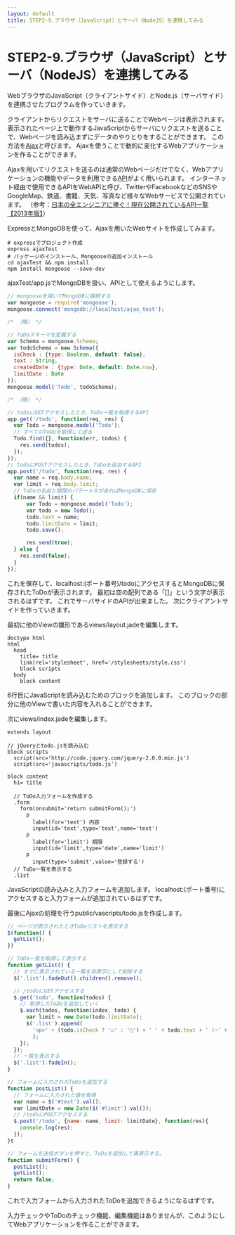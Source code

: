 ```yaml
---
layout: default
title: STEP2-9.ブラウザ（JavaScript）とサーバ（NodeJS）を連携してみる
---
```

# STEP2-9.ブラウザ（JavaScript）とサーバ（NodeJS）を連携してみる

WebブラウザのJavaScript（クライアントサイド）とNode.js（サーバサイド）を連携させたプログラムを作っていきます。

クライアントからリクエストをサーバに送ることでWebページは表示されます。
表示されたページ上で動作するJavaScriptからサーバにリクエストを送ることで、Webページを読み込まずにデータのやりとりをすることができます。
この方法を[Ajax](http://e-words.jp/w/Ajax.html)と呼びます。
Ajaxを使うことで動的に変化するWebアプリケーションを作ることができます。

Ajaxを用いてリクエストを送るのは通常のWebページだけでなく、Webアプリケーションの機能やデータを利用できる[API](http://e-words.jp/w/API.html)がよく用いられます。
インターネット経由で使用できるAPIをWebAPIと呼び、TwitterやFacebookなどのSNSやGoogleMap、鉄道、書籍、天気、写真など様々なWebサービスで公開されています。
（参考：[日本の全エンジニアに捧ぐ！現在公開されているAPI一覧【2013年版】](http://www.find-job.net/startup/api-2013)）

ExpressとMongoDBを使って、Ajaxを用いたWebサイトを作成してみます。

```
# expressでプロジェクト作成
express ajaxTest
# パッケージのインストール、Mongooseの追加インストール
cd ajaxTest && npm install
npm install mongoose --save-dev
```

ajaxTest/app.jsでMongoDBを扱い、APIとして使えるようにします。

```js
// mongooseを用いてMongoDBに接続する
var mongoose = require('mongoose'); 
mongoose.connect('mongodb://localhost/ajax_test');

/* （略） */

// ToDoスキーマを定義する
var Schema = mongoose.Schema;
var todoSchema = new Schema({
  isCheck : {type: Boolean, default: false},
  text : String,
  createdDate : {type: Date, default: Date.now},
  limitDate : Date
});
mongoose.model('Todo', todoSchema);

/* （略） */

// todoにGETアクセスしたとき、ToDo一覧を取得するAPI
app.get('/todo', function(req, res) {
  var Todo = mongoose.model('Todo');
  // すべてのToDoを取得して送る
  Todo.find({}, function(err, todos) {
    res.send(todos);
  });
});
// todoにPOSTアクセスしたとき、ToDoを追加するAPI
app.post('/todo', function(req, res) {
  var name = req.body.name;
  var limit = req.body.limit;
  // ToDoの名前と期限のパラーメタがあればMongoDBに保存
  if(name && limit) {
      var Todo = mongoose.model('Todo');
      var todo = new Todo();
      todo.text = name;
      todo.limitDate = limit;
      todo.save();

      res.send(true);
  } else {
    res.send(false);
  }
});
```
これを保存して、localhost:(ポート番号)/todoにアクセスするとMongoDBに保存されたToDoが表示されます。
最初は空の配列である「[]」という文字が表示されるはずです。
これでサーバサイドのAPIが出来ました。
次にクライアントサイドを作っていきます。

最初に他のViewの雛形であるviews/layout.jadeを編集します。

```jade
doctype html
html
  head
    title= title
    link(rel='stylesheet', href='/stylesheets/style.css')
    block scripts
  body
    block content
```
6行目にJavaScriptを読み込むためのブロックを追加します。
このブロックの部分に他のViewで書いた内容を入れることができます。

次にviews/index.jadeを編集します。

```jade
extends layout

// jQueryとtodo.jsを読み込む
block scripts
  script(src='http://code.jquery.com/jquery-2.0.0.min.js')
  script(src='javascripts/todo.js')

block content
  h1= title

  // ToDo入力フォームを作成する
  .form
    form(onsubmit='return submitForm();')
      p
        label(for='text') 内容
        input(id='text',type='text',name='text')
      p
        label(for='limit') 期限
        input(id='limit',type='date',name='limit')
      p
        input(type='submit',value='登録する')
  // ToDo一覧を表示する
  .list
```
JavaScriptの読み込みと入力フォームを追加します。
localhost:(ポート番号)にアクセスすると入力フォームが追加されているはずです。

最後にAjaxの処理を行うpublic/vascripts/todo.jsを作成します。

```js
// ページが表示されたときToDoリストを表示する
$(function() {
  getList();
})

// ToDo一覧を取得して表示する
function getList() {
  // すでに表示されている一覧を非表示にして削除する
  $('.list').fadeOut().children().remove();

  // /todoにGETアクセスする
  $.get('todo', function(todos) {
    // 取得したToDoを追加していく
    $.each(todos, function(index, todo) {
      var limit = new Date(todo.limitDate);
      $('.list').append(
        '<p>' + (todo.isCheck ? '☑' : '□') + ' ' + todo.text + ' (~' + limit.toLocaleString() + ')</p>'
        );
    });
  });
  // 一覧を表示する
  $('.list').fadeIn();
}

// フォームに入力されたToDoを追加する
function postList() {
  // フォームに入力された値を取得
  var name = $('#text').val();
  var limitDate = new Date($('#limit').val());
  // /todoにPOSTアクセスする
  $.post('/todo', {name: name, limit: limitDate}, function(res){
    console.log(res);
  });
}t

// フォームを送信ボタンを押すと、ToDoを追加して再表示する。
function submitForm() {
  postList();
  getList();
  return false;
}
```
これで入力フォームから入力されたToDoを追加できるようになるはずです。

入力チェックやToDoのチェック機能、編集機能はありませんが、このようにしてWebアプリケーションを作ることができます。

